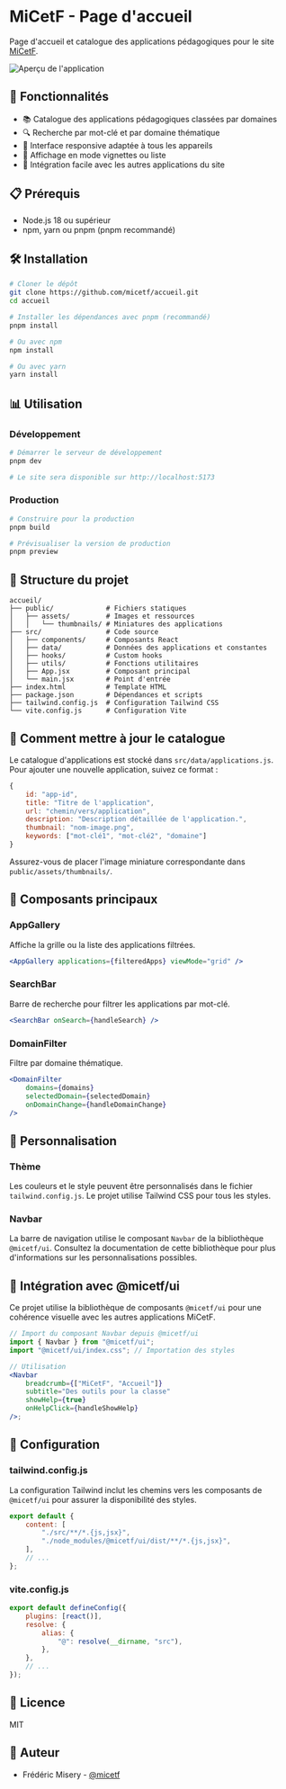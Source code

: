 # MiCetF - Page d'accueil

Page d'accueil et catalogue des applications pédagogiques pour le site [MiCetF](https://micetf.fr).

![Aperçu de l'application](./public/assets/preview.png)

## 🚀 Fonctionnalités

- 📚 Catalogue des applications pédagogiques classées par domaines
- 🔍 Recherche par mot-clé et par domaine thématique
- 📱 Interface responsive adaptée à tous les appareils
- 🎨 Affichage en mode vignettes ou liste
- 🔗 Intégration facile avec les autres applications du site

## 📋 Prérequis

- Node.js 18 ou supérieur
- npm, yarn ou pnpm (pnpm recommandé)

## 🛠️ Installation

```bash
# Cloner le dépôt
git clone https://github.com/micetf/accueil.git
cd accueil

# Installer les dépendances avec pnpm (recommandé)
pnpm install

# Ou avec npm
npm install

# Ou avec yarn
yarn install
```

## 📊 Utilisation

### Développement

```bash
# Démarrer le serveur de développement
pnpm dev

# Le site sera disponible sur http://localhost:5173
```

### Production

```bash
# Construire pour la production
pnpm build

# Prévisualiser la version de production
pnpm preview
```

## 🧱 Structure du projet

```
accueil/
├── public/             # Fichiers statiques
│   ├── assets/         # Images et ressources
│   │   └── thumbnails/ # Miniatures des applications
├── src/                # Code source
│   ├── components/     # Composants React
│   ├── data/           # Données des applications et constantes
│   ├── hooks/          # Custom hooks
│   ├── utils/          # Fonctions utilitaires
│   ├── App.jsx         # Composant principal
│   └── main.jsx        # Point d'entrée
├── index.html          # Template HTML
├── package.json        # Dépendances et scripts
├── tailwind.config.js  # Configuration Tailwind CSS
└── vite.config.js      # Configuration Vite
```

## 🔄 Comment mettre à jour le catalogue

Le catalogue d'applications est stocké dans `src/data/applications.js`. Pour ajouter une nouvelle application, suivez ce format :

```javascript
{
    id: "app-id",
    title: "Titre de l'application",
    url: "chemin/vers/application",
    description: "Description détaillée de l'application.",
    thumbnail: "nom-image.png",
    keywords: ["mot-clé1", "mot-clé2", "domaine"]
}
```

Assurez-vous de placer l'image miniature correspondante dans `public/assets/thumbnails/`.

## 🧩 Composants principaux

### AppGallery

Affiche la grille ou la liste des applications filtrées.

```jsx
<AppGallery applications={filteredApps} viewMode="grid" />
```

### SearchBar

Barre de recherche pour filtrer les applications par mot-clé.

```jsx
<SearchBar onSearch={handleSearch} />
```

### DomainFilter

Filtre par domaine thématique.

```jsx
<DomainFilter
    domains={domains}
    selectedDomain={selectedDomain}
    onDomainChange={handleDomainChange}
/>
```

## 🎨 Personnalisation

### Thème

Les couleurs et le style peuvent être personnalisés dans le fichier `tailwind.config.js`. Le projet utilise Tailwind CSS pour tous les styles.

### Navbar

La barre de navigation utilise le composant `Navbar` de la bibliothèque `@micetf/ui`. Consultez la documentation de cette bibliothèque pour plus d'informations sur les personnalisations possibles.

## 🔌 Intégration avec @micetf/ui

Ce projet utilise la bibliothèque de composants `@micetf/ui` pour une cohérence visuelle avec les autres applications MiCetF.

```jsx
// Import du composant Navbar depuis @micetf/ui
import { Navbar } from "@micetf/ui";
import "@micetf/ui/index.css"; // Importation des styles

// Utilisation
<Navbar
    breadcrumb={["MiCetF", "Accueil"]}
    subtitle="Des outils pour la classe"
    showHelp={true}
    onHelpClick={handleShowHelp}
/>;
```

## 🔧 Configuration

### tailwind.config.js

La configuration Tailwind inclut les chemins vers les composants de `@micetf/ui` pour assurer la disponibilité des styles.

```javascript
export default {
    content: [
        "./src/**/*.{js,jsx}",
        "./node_modules/@micetf/ui/dist/**/*.{js,jsx}",
    ],
    // ...
};
```

### vite.config.js

```javascript
export default defineConfig({
    plugins: [react()],
    resolve: {
        alias: {
            "@": resolve(__dirname, "src"),
        },
    },
    // ...
});
```

## 📝 Licence

MIT

## 👤 Auteur

- Frédéric Misery - [@micetf](https://github.com/micetf)
